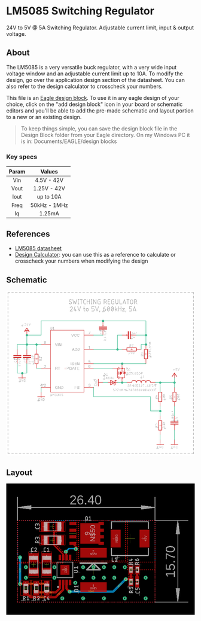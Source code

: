 # LM5085 Switching Regulator

24V to 5V @ 5A Switching Regulator. Adjustable current limit, input & output voltage.

## About
The LM5085 is a very versatile buck regulator, with a very wide input voltage window and an adjustable current limit up to 10A. To modify the design, go over the application design section of the datasheet. You can also refer to the design calculator to crosscheck your numbers.

This file is an [Eagle design block](https://www.autodesk.com/products/eagle/blog/whats-new-in-autodesk-eagle-modular-design-blocks/). To use it in any eagle design of your choice, click on the "add design block" icon in your board or schematic editors and you'll be able to
add the pre-made schematic and layout portion to a new or an existing design.
> To keep things simple, you can save the design block file in the Design Block folder from your Eagle directory. On my Windows PC it is in: Documents/EAGLE/design blocks

### Key specs

| Param | Values |
|:---:|:---:|
|Vin|4.5V - 42V|
|Vout|1.25V - 42V|
|Iout| up to 10A|
|Freq|50kHz - 1MHz|
|Iq|1.25mA|

## References
* [LM5085 datasheet](https://www.ti.com/product/LM25085)
* [Design Calculator](https://www.ti.com/tool/LM25085-5085QUICK-CALC): you can use this as a reference to calculate or crosscheck your numbers when modifying the design

## Schematic
![Schmematic](assets/schematic.png)   

## Layout
![Layout](assets/layout.png)
